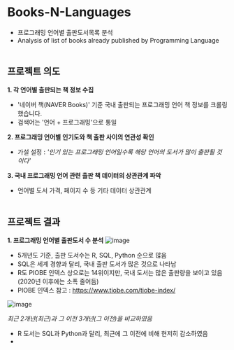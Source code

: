 # Books-N-Languages
* 프로그래밍 언어별 출판도서목록 분석
* Analysis of list of books already published by Programming Language <br/><br/>

## 프로젝트 의도

**1. 각 언어별 출판되는 책 정보 수집** <br/>
- '네이버 책(NAVER Books)' 기준 국내 출판되는 프로그래밍 언어 책 정보를 크롤링했습니다.<br/>
- 검색어는 '언어 + 프로그래밍'으로 통일<br/>

**2. 프로그래밍 언어별 인기도와 책 출판 사이의 연관성 확인** <br/>
-  가설 설정 : *'인기 있는 프로그래밍 언어일수록 해당 언어의 도서가 많이 출판될 것이다'*<br/>

**3. 국내 프로그래밍 언어 관련 출판 책 데이터의 상관관계 파악** <br/>
- 언어별 도서 가격, 페이지 수 등 기타 데이터 상관관계<br/><br/>

## 프로젝트 결과

**1. 프로그래밍 언어별 출판도서 수 분석**
![image](https://user-images.githubusercontent.com/91931949/141613243-a53e4414-408e-46d4-96b6-31804fbc46b5.png)

- 5개년도 기준, 출판 도서수는 R, SQL, Python 순으로 많음
- SQL은 세계 경향과 달리, 국내 출판 도서가 많은 것으로 나타남
- R도 PIOBE 인덱스 상으로는 14위이지만, 국내 도서는 많은 출판량을 보이고 있음 (2020년 이후에는 소폭 줄어듬)
- PIOBE 인덱스 참고 : <https://www.tiobe.com/tiobe-index/>

![image](https://user-images.githubusercontent.com/91931949/141613471-31296e81-52ae-4b5c-8b9f-56bb9c182e79.png)

*최근 2개년(최근)과 그 이전 3개년(그 이전)을 비교하였음*
- R 도서는 SQL과 Python과 달리, 최근에 그 이전에 비해 현저히 감소하였음
- 
